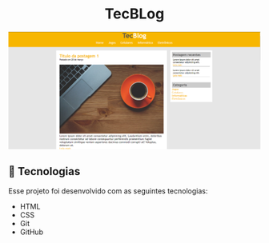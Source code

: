 <h1 align="center">TecBLog</h1>

<p align="center">
    <img src=".github/preview.png">
</p>

## 🚀 Tecnologias

Esse projeto foi desenvolvido com as seguintes tecnologias:

- HTML 
- CSS
- Git
- GitHub
